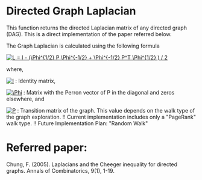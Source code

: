 # Directed Graph Laplacian

This function returns the directed Laplacian matrix of any directed graph (DAG).
This is a direct implementation of the paper referred below.

The Graph Laplacian is calculated using the following formula

<a href="https://www.codecogs.com/eqnedit.php?latex=\dpi{150}&space;L&space;=&space;I&space;-&space;(\Phi^{1/2}&space;P&space;\Phi^{-1/2}&space;&plus;&space;\Phi^{-1/2}&space;P^T&space;\Phi^{1/2}&space;)&space;/&space;2" target="_blank"><img src="https://latex.codecogs.com/svg.latex?\dpi{150}&space;L&space;=&space;I&space;-&space;(\Phi^{1/2}&space;P&space;\Phi^{-1/2}&space;&plus;&space;\Phi^{-1/2}&space;P^T&space;\Phi^{1/2}&space;)&space;/&space;2" title="L = I - (\Phi^{1/2} P \Phi^{-1/2} + \Phi^{-1/2} P^T \Phi^{1/2} ) / 2" /></a>

where,

  <a href="https://www.codecogs.com/eqnedit.php?latex=\dpi{150}&space;I" target="_blank"><img src="https://latex.codecogs.com/svg.latex?\dpi{150}&space;I" title="I" /></a>   : Identity matrix,
  
  <a href="https://www.codecogs.com/eqnedit.php?latex=\dpi{150}&space;\Phi" target="_blank"><img src="https://latex.codecogs.com/svg.latex?\dpi{150}&space;\Phi" title="\Phi" /></a> : Matrix with the Perron vector of P in the diagonal and zeros elsewhere, and
  
  <a href="https://www.codecogs.com/eqnedit.php?latex=\dpi{150}&space;P" target="_blank"><img src="https://latex.codecogs.com/svg.latex?\dpi{150}&space;P" title="P" /></a>   : Transition matrix of the graph. This value depends on the walk
        type of the graph exploration.
        !! Current implementation includes only a "PageRank" walk type.
        !! Future Implementation Plan: "Random Walk"

# Referred paper:
Chung, F. (2005). Laplacians and the Cheeger inequality for directed graphs. Annals of Combinatorics, 9(1), 1-19. 

